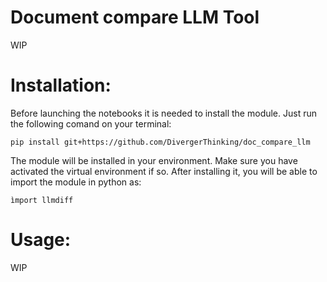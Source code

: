 # Document compare LLM Tool

WIP

# Installation:

Before launching the notebooks it is needed to install the module. Just run the following comand on your terminal:

`pip install git+https://github.com/DivergerThinking/doc_compare_llm`

The module will be installed in your environment. Make sure you have activated the virtual environment if so. After installing it, you will be able to import the module in python as:

`ìmport llmdiff`

# Usage:

WIP